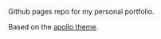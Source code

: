 Github pages repo for my personal portfolio.

Based on the [apollo theme](https://github.com/not-matthias/apollo).
